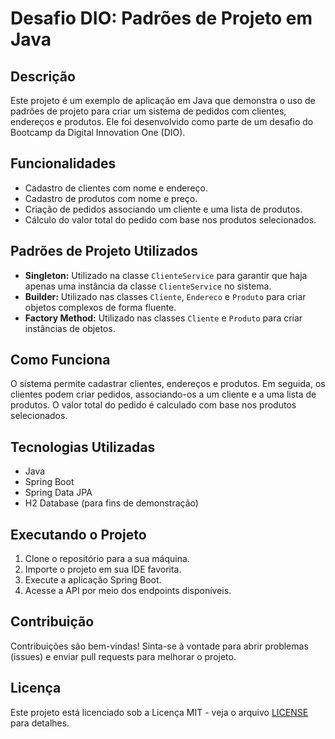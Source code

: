 # Desafio DIO: Padrões de Projeto em Java

## Descrição
Este projeto é um exemplo de aplicação em Java que demonstra o uso de padrões de projeto para criar um sistema de pedidos com clientes, endereços e produtos. Ele foi desenvolvido como parte de um desafio do Bootcamp da Digital Innovation One (DIO).

## Funcionalidades
- Cadastro de clientes com nome e endereço.
- Cadastro de produtos com nome e preço.
- Criação de pedidos associando um cliente e uma lista de produtos.
- Cálculo do valor total do pedido com base nos produtos selecionados.

## Padrões de Projeto Utilizados
- **Singleton:** Utilizado na classe `ClienteService` para garantir que haja apenas uma instância da classe `ClienteService` no sistema.
- **Builder:** Utilizado nas classes `Cliente`, `Endereco` e `Produto` para criar objetos complexos de forma fluente.
- **Factory Method:** Utilizado nas classes `Cliente` e `Produto` para criar instâncias de objetos.

## Como Funciona
O sistema permite cadastrar clientes, endereços e produtos. Em seguida, os clientes podem criar pedidos, associando-os a um cliente e a uma lista de produtos. O valor total do pedido é calculado com base nos produtos selecionados.

## Tecnologias Utilizadas
- Java
- Spring Boot
- Spring Data JPA
- H2 Database (para fins de demonstração)

## Executando o Projeto
1. Clone o repositório para a sua máquina.
2. Importe o projeto em sua IDE favorita.
3. Execute a aplicação Spring Boot.
4. Acesse a API por meio dos endpoints disponíveis.

## Contribuição
Contribuições são bem-vindas! Sinta-se à vontade para abrir problemas (issues) e enviar pull requests para melhorar o projeto.

## Licença
Este projeto está licenciado sob a Licença MIT - veja o arquivo [LICENSE](LICENSE) para detalhes.

